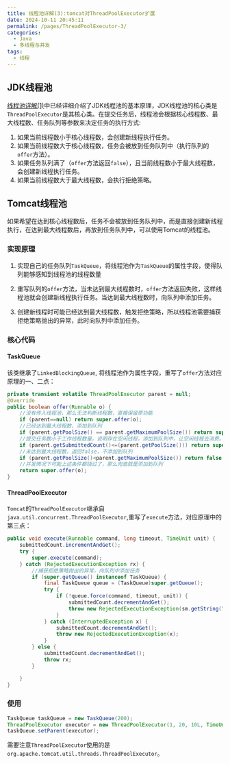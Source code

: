 ```yaml
---
title: 线程池详解(3):tomcat对ThreadPoolExecutor扩展
date: 2024-10-11 20:45:11
permalink: /pages/ThreadPoolExecutor-3/
categories:
  - Java
  - 多线程与并发
tags:
  - 线程
---
```


## JDK线程池

[线程池详解(1)](urlPrefix/pages/FutureTask)中已经详细介绍了JDK线程池的基本原理，JDK线程池的核心类是`ThreadPoolExecutor`是其核心类。在提交任务后，线程池会根据核心线程数、最大线程数、任务队列等参数来决定任务的执行方式:

1. 如果当前线程数小于核心线程数，会创建新线程执行任务。
2. 如果当前线程数大于核心线程数，任务会被放到任务队列中（执行队列的`offer`方法）。
3. 如果任务队列满了（`offer`方法返回`false`），且当前线程数小于最大线程数，会创建新线程执行任务。
4. 如果当前线程数大于最大线程数，会执行拒绝策略。


## Tomcat线程池

如果希望在达到核心线程数后，任务不会被放到任务队列中，而是直接创建新线程执行，在达到最大线程数后，再放到任务队列中，可以使用Tomcat的线程池。

### 实现原理

1. 实现自己的任务队列`TaskQueue`，将线程池作为`TaskQueue`的属性字段，使得队列能够感知到线程池的线程数量 

2. 重写队列的`offer`方法，当未达到最大线程数时，`offer`方法返回失败，这样线程池就会创建新线程执行任务。当达到最大线程数时，向队列中添加任务。

3. 创建新线程时可能已经达到最大线程数，触发拒绝策略，所以线程池需要捕获拒绝策略抛出的异常，此时向队列中添加任务。

### 核心代码

#### TaskQueue

该类继承了`LinkedBlockingQueue`, 将线程池作为属性字段，重写了`offer`方法对应原理的一、二点：

```java
private transient volatile ThreadPoolExecutor parent = null;
@Override
public boolean offer(Runnable o) {
    //没有传入线程池，那么无法判断线程数，直接保留原功能
    if (parent==null) return super.offer(o);
    //已经达到最大线程数，添加到队列
    if (parent.getPoolSize() == parent.getMaximumPoolSize()) return super.offer(o);
    //提交任务数小于工作线程数量，说明存在空闲线程，添加到队列中，让空闲线程去消费。 getSubmittedCount方法是Tomcat线程池扩展的方法，统计工作中的线程数，这里算是一个小优化，避免过度创建线程
    if (parent.getSubmittedCount()<=(parent.getPoolSize())) return super.offer(o);
    //未达到最大线程数，返回false，不添加到队列
    if (parent.getPoolSize()<parent.getMaximumPoolSize()) return false;
    //并发情况下可能上述条件都绕过了，那么兜底就是添加到队列
    return super.offer(o);
}
```

#### ThreadPoolExecutor

`Tomcat`的`ThreadPoolExecutor`继承自`java.util.concurrent.ThreadPoolExecutor`,重写了`execute`方法，对应原理中的第三点：

```java
public void execute(Runnable command, long timeout, TimeUnit unit) {
    submittedCount.incrementAndGet();
    try {
        super.execute(command);
    } catch (RejectedExecutionException rx) {
        //捕获拒绝策略抛出的异常，向队列中添加任务
        if (super.getQueue() instanceof TaskQueue) {
            final TaskQueue queue = (TaskQueue)super.getQueue();
            try {
                if (!queue.force(command, timeout, unit)) {
                    submittedCount.decrementAndGet();
                    throw new RejectedExecutionException(sm.getString("threadPoolExecutor.queueFull"));
                }
            } catch (InterruptedException x) {
                submittedCount.decrementAndGet();
                throw new RejectedExecutionException(x);
            }
        } else {
            submittedCount.decrementAndGet();
            throw rx;
        }

    }
}
```

### 使用

```java
TaskQueue taskQueue = new TaskQueue(200);
ThreadPoolExecutor executor = new ThreadPoolExecutor(1, 20, 10L, TimeUnit.MILLISECONDS,taskQueue);
taskQueue.setParent(executor);
```

需要注意`ThreadPoolExecutor`使用的是`org.apache.tomcat.util.threads.ThreadPoolExecutor`。